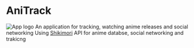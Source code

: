 # AniTrack
![App logo](https://github.com/user-attachments/assets/19d6f590-64a8-4434-92a0-c046e352849e)
An application for tracking, watching anime releases and social networking
Using [Shikimori](https://shikimori.one/)  API for anime databse, social networking and trakicng
